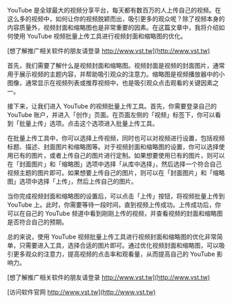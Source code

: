 YouTube 是全球最大的视频分享平台，每天都有数百万的人上传自己的视频。在这么多的视频中，如何让你的视频脱颖而出，吸引更多的观众呢？除了视频本身的内容质量外，视频封面和缩略图也是非常重要的因素。在这篇文章中，我将介绍如何使用 YouTube 视频批量上传工具进行视频封面和缩略图的优化。

[想了解推广相关软件的朋友请登录 http://www.vst.tw](http://www.vst.tw)

首先，我们需要了解什么是视频封面和缩略图。视频封面是视频的封面图片，通常用于展示视频的主题内容，并帮助吸引观众的注意力。缩略图是视频播放器中的小图像，通常显示在视频列表或推荐视频中，也是吸引观众点击观看的关键因素之一。

接下来，让我们进入 YouTube 的视频批量上传工具。首先，你需要登录自己的 YouTube 账户，并进入「创作」页面。在页面左侧的「视频」标签下，你可以看到「批量上传」选项。点击这个选项进入批量上传工具。

在批量上传工具中，你可以选择上传视频，同时也可以对视频进行设置，包括视频标题、描述、封面图片和缩略图等。对于视频封面和缩略图的设置，你可以选择使用已有的图片，或者上传自己的图片进行定制。如果想要使用已有的图片，则可以在「封面图片」和「缩略图」选项中选择「从库中选择」，然后选择一个符合自己视频主题的图片即可。如果想要上传自己的图片，则可以在「封面图片」和「缩略图」选项中选择「上传」，然后上传自己的图片。

当你完成视频封面和缩略图的设置后，可以点击「上传」按钮，将视频批量上传到 YouTube 上。此时，你需要等待一段时间，直到视频上传成功。上传成功后，你可以在自己的 YouTube 频道中看到刚刚上传的视频，并查看视频的封面和缩略图是否符合自己的预期。

总的来说，使用 YouTube 视频批量上传工具进行视频封面和缩略图的优化非常简单，只需要进入工具，选择合适的图片即可。通过优化视频封面和缩略图，可以吸引更多观众的注意力，提高视频的点击率和观看量，从而提高自己的 YouTube 影响力。

[想了解推广相关软件的朋友请登录 http://www.vst.tw](http://www.vst.tw)


[访问软件官网 http://www.vst.tw](http://www.vst.tw)
